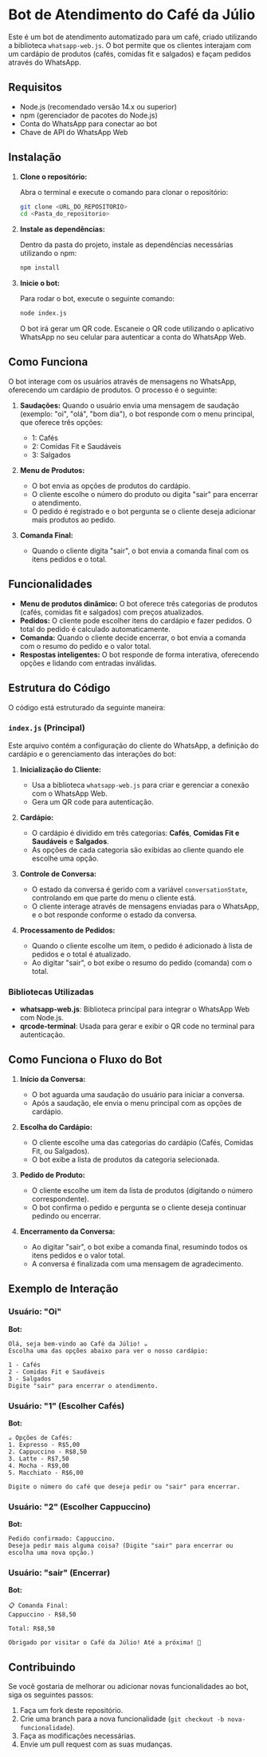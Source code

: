

# Bot de Atendimento do Café da Júlio

Este é um bot de atendimento automatizado para um café, criado utilizando a biblioteca `whatsapp-web.js`. O bot permite que os clientes interajam com um cardápio de produtos (cafés, comidas fit e salgados) e façam pedidos através do WhatsApp.

## Requisitos

- Node.js (recomendado versão 14.x ou superior)
- npm (gerenciador de pacotes do Node.js)
- Conta do WhatsApp para conectar ao bot
- Chave de API do WhatsApp Web

## Instalação

1. **Clone o repositório:**

   Abra o terminal e execute o comando para clonar o repositório:

   ```bash
   git clone <URL_DO_REPOSITORIO>
   cd <Pasta_do_repositorio>
   ```

2. **Instale as dependências:**

   Dentro da pasta do projeto, instale as dependências necessárias utilizando o npm:

   ```bash
   npm install
   ```

3. **Inicie o bot:**

   Para rodar o bot, execute o seguinte comando:

   ```bash
   node index.js
   ```

   O bot irá gerar um QR code. Escaneie o QR code utilizando o aplicativo WhatsApp no seu celular para autenticar a conta do WhatsApp Web.

## Como Funciona

O bot interage com os usuários através de mensagens no WhatsApp, oferecendo um cardápio de produtos. O processo é o seguinte:

1. **Saudações:** Quando o usuário envia uma mensagem de saudação (exemplo: "oi", "olá", "bom dia"), o bot responde com o menu principal, que oferece três opções:
   - 1: Cafés
   - 2: Comidas Fit e Saudáveis
   - 3: Salgados

2. **Menu de Produtos:**
   - O bot envia as opções de produtos do cardápio.
   - O cliente escolhe o número do produto ou digita "sair" para encerrar o atendimento.
   - O pedido é registrado e o bot pergunta se o cliente deseja adicionar mais produtos ao pedido.

3. **Comanda Final:**
   - Quando o cliente digita "sair", o bot envia a comanda final com os itens pedidos e o total.

## Funcionalidades

- **Menu de produtos dinâmico:** O bot oferece três categorias de produtos (cafés, comidas fit e salgados) com preços atualizados.
- **Pedidos:** O cliente pode escolher itens do cardápio e fazer pedidos. O total do pedido é calculado automaticamente.
- **Comanda:** Quando o cliente decide encerrar, o bot envia a comanda com o resumo do pedido e o valor total.
- **Respostas inteligentes:** O bot responde de forma interativa, oferecendo opções e lidando com entradas inválidas.

## Estrutura do Código

O código está estruturado da seguinte maneira:

### `index.js` (Principal)

Este arquivo contém a configuração do cliente do WhatsApp, a definição do cardápio e o gerenciamento das interações do bot:

1. **Inicialização do Cliente:**
   - Usa a biblioteca `whatsapp-web.js` para criar e gerenciar a conexão com o WhatsApp Web.
   - Gera um QR code para autenticação.

2. **Cardápio:**
   - O cardápio é dividido em três categorias: **Cafés**, **Comidas Fit e Saudáveis** e **Salgados**.
   - As opções de cada categoria são exibidas ao cliente quando ele escolhe uma opção.

3. **Controle de Conversa:**
   - O estado da conversa é gerido com a variável `conversationState`, controlando em que parte do menu o cliente está.
   - O cliente interage através de mensagens enviadas para o WhatsApp, e o bot responde conforme o estado da conversa.

4. **Processamento de Pedidos:**
   - Quando o cliente escolhe um item, o pedido é adicionado à lista de pedidos e o total é atualizado.
   - Ao digitar "sair", o bot exibe o resumo do pedido (comanda) com o total.

### Bibliotecas Utilizadas

- **whatsapp-web.js**: Biblioteca principal para integrar o WhatsApp Web com Node.js.
- **qrcode-terminal**: Usada para gerar e exibir o QR code no terminal para autenticação.

## Como Funciona o Fluxo do Bot

1. **Início da Conversa:**
   - O bot aguarda uma saudação do usuário para iniciar a conversa.
   - Após a saudação, ele envia o menu principal com as opções de cardápio.

2. **Escolha do Cardápio:**
   - O cliente escolhe uma das categorias do cardápio (Cafés, Comidas Fit, ou Salgados).
   - O bot exibe a lista de produtos da categoria selecionada.

3. **Pedido de Produto:**
   - O cliente escolhe um item da lista de produtos (digitando o número correspondente).
   - O bot confirma o pedido e pergunta se o cliente deseja continuar pedindo ou encerrar.

4. **Encerramento da Conversa:**
   - Ao digitar "sair", o bot exibe a comanda final, resumindo todos os itens pedidos e o valor total.
   - A conversa é finalizada com uma mensagem de agradecimento.

## Exemplo de Interação

### Usuário: "Oi"

**Bot:**
```
Olá, seja bem-vindo ao Café da Júlio! ☕
Escolha uma das opções abaixo para ver o nosso cardápio:

1 - Cafés
2 - Comidas Fit e Saudáveis
3 - Salgados
Digite "sair" para encerrar o atendimento.
```

### Usuário: "1" (Escolher Cafés)

**Bot:**
```
☕ Opções de Cafés:
1. Expresso - R$5,00
2. Cappuccino - R$8,50
3. Latte - R$7,50
4. Mocha - R$9,00
5. Macchiato - R$6,00

Digite o número do café que deseja pedir ou "sair" para encerrar.
```

### Usuário: "2" (Escolher Cappuccino)

**Bot:**
```
Pedido confirmado: Cappuccino. 
Deseja pedir mais alguma coisa? (Digite "sair" para encerrar ou escolha uma nova opção.)
```

### Usuário: "sair" (Encerrar)

**Bot:**
```
📋 Comanda Final:
Cappuccino - R$8,50

Total: R$8,50

Obrigado por visitar o Café da Júlio! Até a próxima! 👋
```

## Contribuindo

Se você gostaria de melhorar ou adicionar novas funcionalidades ao bot, siga os seguintes passos:

1. Faça um fork deste repositório.
2. Crie uma branch para a nova funcionalidade (`git checkout -b nova-funcionalidade`).
3. Faça as modificações necessárias.
4. Envie um pull request com as suas mudanças.



